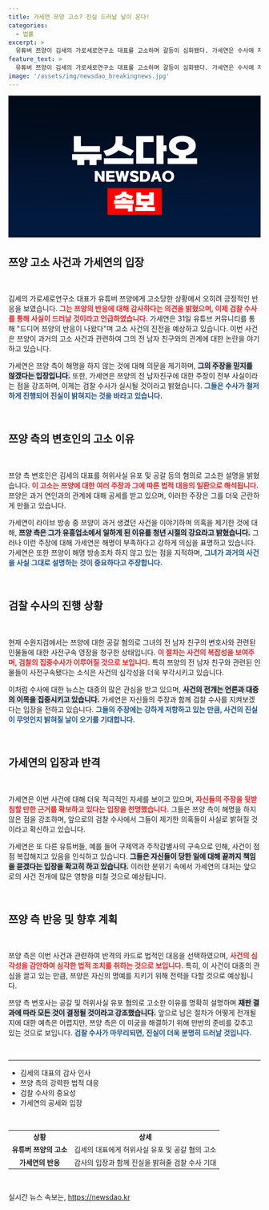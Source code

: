 ```yaml
---
title: 가세연 쯔양 고소? 진실 드러날 날이 온다!
categories:
  - 법률
excerpt: >
  유튜버 쯔양이 김세의 가로세로연구소 대표를 고소하며 갈등이 심화됐다. 가세연은 수사에 자신감을 보이며 이제 검찰이 진실을 밝혀낼 것이라고 말했다. 사건의 진실은 과연 무엇인가? 클릭해서 자세한 내용을 확인하세요!
feature_text: >
  유튜버 쯔양이 김세의 가로세로연구소 대표를 고소하며 갈등이 심화됐다. 가세연은 수사에 자신감을 보이며 이제 검찰이 진실을 밝혀낼 것이라고 말했다. 사건의 진실은 과연 무엇인가? 클릭해서 자세한 내용을 확인하세요!
image: '/assets/img/newsdao_breakingnews.jpg'
---
```


<p><img src="/assets/img/newsdao_breakingnews.jpg" alt="bookingtag 속보" /></p>

<h2 data-ke-size="size26">쯔양 고소 사건과 가세연의 입장</h2>

<p data-ke-size="size16">&nbsp;</p>

<p>김세의 가로세로연구소 대표가 유튜버 쯔양에게 고소당한 상황에서 오히려 긍정적인 반응을 보였습니다. <b><span style="color: #ee2323;">그는 쯔양의 반응에 대해 감사하다는 의견을 밝혔으며, 이제 검찰 수사를 통해 사실이 드러날 것이라고 언급하였습니다.</span></b> 가세연은 31일 유튜브 커뮤니티를 통해 "드디어 쯔양의 반응이 나왔다"며 고소 사건의 진전을 예상하고 있습니다. 이번 사건은 쯔양이 과거의 고소 사건과 관련하여 그의 전 남자 친구와의 관계에 대한 논란을 야기하고 있습니다.</p>

<p>가세연은 쯔양 측이 해명을 하지 않는 것에 대해 의문을 제기하며, <b><span style="background-color: #21538527;">그의 주장을 믿지를 않겠다는 입장입니다.</span></b> 또한, 가세연은 쯔양의 전 남자친구에 대한 주장이 전부 사실이라는 점을 강조하며, 이제는 검찰 수사가 실시될 것이라고 밝혔습니다. <b><span style="color: #1a5490;">그들은 수사가 철저하게 진행되어 진실이 밝혀지는 것을 바라고 있습니다.</span></b></p>

<p data-ke-size="size16">&nbsp;</p>

<h2 data-ke-size="size26">쯔양 측의 변호인의 고소 이유</h2>

<p data-ke-size="size16">&nbsp;</p>

<p>쯔양 측 변호인은 김세의 대표를 허위사실 유포 및 공갈 등의 혐의로 고소한 설명을 밝혔습니다. <b><span style="color: #ee2323;">이 고소는 쯔양에 대한 여러 주장과 그에 따른 법적 대응의 일환으로 해석됩니다.</span></b> 쯔양은 과거 연인과의 관계에 대해 공세를 받고 있으며, 이러한 주장은 그를 더욱 곤란하게 만들고 있습니다.</p>

<p>가세연이 라이브 방송 중 쯔양이 과거 생겼던 사건을 이야기하며 의혹을 제기한 것에 대해, <b><span style="background-color: #21538527;">쯔양 측은 그가 유흥업소에서 일하게 된 이유를 청년 시절의 강요라고 밝혔습니다.</span></b> 그러나 이런 주장에 대해 가세연은 해명이 부족하다고 강하게 의심을 표명하고 있습니다. 가세연은 또한 쯔양이 해명 방송조차 하지 않고 있는 점을 지적하며, <b><span style="color: #1a5490;">그녀가 과거의 사건을 사실 그대로 설명하는 것이 중요하다고 주장합니다.</span></b></p>

<p data-ke-size="size16">&nbsp;</p>

<h2 data-ke-size="size26">검찰 수사의 진행 상황</h2>

<p data-ke-size="size16">&nbsp;</p>

<p>현재 수원지검에서는 쯔양에 대한 공갈 혐의로 그녀의 전 남자 친구의 변호사와 관련된 인물들에 대한 사전구속 영장을 청구한 상태입니다. <b><span style="color: #ee2323;">이 절차는 사건의 복잡성을 보여주며, 검찰의 집중수사가 이루어질 것으로 보입니다.</span></b> 특히 쯔양의 전 남자 친구와 관련된 인물들이 사전구속됐다는 소식은 사건의 심각성을 더욱 부각시키고 있습니다.</p>

<p>이처럼 수사에 대한 뉴스는 대중의 많은 관심을 받고 있으며, <b><span style="background-color: #21538527;">사건의 전개는 언론과 대중의 이목을 집중시키고 있습니다.</span></b> 가세연은 자신들의 주장과 함께 검찰 수사를 지켜보겠다는 입장을 전하고 있습니다. <b><span style="color: #1a5490;">그들의 주장에는 강하게 저항하고 있는 만큼, 사건의 진실이 무엇인지 밝혀질 날이 오기를 기대합니다.</span></b></p>

<p data-ke-size="size16">&nbsp;</p>

<h2 data-ke-size="size26">가세연의 입장과 반격</h2>

<p data-ke-size="size16">&nbsp;</p>

<p>가세연은 이번 사건에 대해 더욱 적극적인 자세를 보이고 있으며, <b><span style="color: #ee2323;">자신들의 주장을 뒷받침할 만한 근거를 확보하고 있다는 입장을 천명했습니다.</span></b> 그들은 쯔양 측이 해명을 하지 않은 점을 강조하며, 앞으로의 검찰 수사에서 그들이 제기한 의혹들이 사실로 밝혀질 것이라고 확신하고 있습니다.</p>

<p>가세연은 또 다른 유튜버들, 예를 들어 구제역과 주작감별사의 구속으로 인해, 사건이 점점 복잡해지고 있음을 인식하고 있습니다. <b><span style="background-color: #21538527;">그들은 자신들이 당한 일에 대해 끝까지 책임을 묻겠다는 입장을 확고히 하고 있습니다.</span></b> 이러한 분위기 속에서 가세연의 대처는 앞으로의 사건 전개에 많은 영향을 미칠 것으로 예상됩니다.</p>

<p data-ke-size="size16">&nbsp;</p>

<h2 data-ke-size="size26">쯔양 측 반응 및 향후 계획</h2>

<p data-ke-size="size16">&nbsp;</p>

<p>쯔양 측은 이번 사건과 관련하여 반격의 카드로 법적인 대응을 선택하였으며, <b><span style="color: #ee2323;">사건의 심각성을 감안하여 심각한 법적 조치를 취하는 것으로 보입니다.</span></b> 특히, 이 사건이 대중의 관심을 끌고 있는 만큼, 쯔양은 자신의 명예를 지키기 위해 전력을 다할 것으로 예상됩니다.</p>

<p>쯔양 측 변호사는 공갈 및 허위사실 유포 혐의로 고소한 이유를 명확히 설명하며 <b><span style="background-color: #21538527;">재판 결과에 따라 모든 것이 결정될 것이라고 강조했습니다.</span></b> 앞으로 남은 절차가 어떻게 전개될지에 대한 예측은 어렵지만, 쯔양 측은 이 미궁을 해결하기 위해 만반의 준비를 갖추고 있는 것으로 보입니다. <b><span style="color: #1a5490;">검찰 수사가 마무리되면, 진실이 더욱 분명히 드러날 것입니다.</span></b></p>

<p data-ke-size="size16">&nbsp;</p>

<hr />

<ul>
    <li>김세의 대표의 감사 인사</li>
    <li>쯔양 측의 강력한 법적 대응</li>
    <li>검찰 수사의 중요성</li>
    <li>가세연의 공세와 입장</li>
</ul>

<p data-ke-size="size16">&nbsp;</p>

<table style="width: 100%;">
    <tr>
        <td style="text-align: center; height: 17px;"><b>상황</b></td>
        <td style="text-align: center; height: 17px;"><b>상세</b></td>
    </tr>
    <tr>
        <td style="text-align: center; height: 17px;"><b>유튜버 쯔양의 고소</b></td>
        <td style="text-align: center; height: 17px;">김세의 대표에게 허위사실 유포 및 공갈 혐의 고소</td>
    </tr>
    <tr>
        <td style="text-align: center; height: 17px;"><b>가세연의 반응</b></td>
        <td style="text-align: center; height: 17px;">감사의 입장과 함께 진실을 밝혀줄 검찰 수사 기대</td>
    </tr>
</table>

<p data-ke-size="size16">&nbsp;</p>
실시간 뉴스 속보는, <a href="https://newsdao.kr" rel="dofollow">https://newsdao.kr</a>


